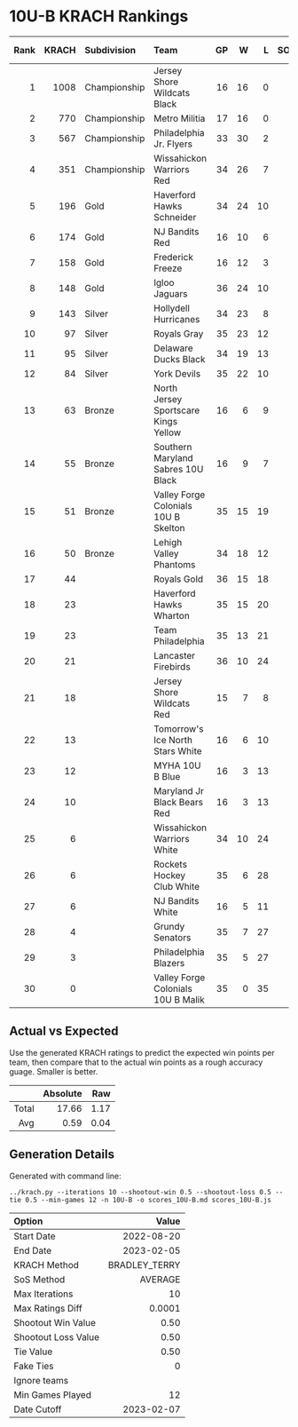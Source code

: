 # 10U-B KRACH Rankings
Rank|KRACH|Subdivision|Team|GP|W|L|SOW|SOL|T|SoS|Exp Wins|Win Diff
---:|---:|:---|:---|---:|---:|---:|---:|---:|---:|---:|---:|---:
1|1008|Championship|Jersey Shore Wildcats Black|16|16|0|0|0|0|140|14.2|-1.8
2|770|Championship|Metro Militia|17|16|0|1|0|0|102|15.2|-1.3
3|567|Championship|Philadelphia Jr. Flyers|33|30|2|1|0|0|117|28.5|-2.0
4|351|Championship|Wissahickon Warriors Red|34|26|7|0|1|0|292|24.9|-1.6
5|196|Gold|Haverford Hawks Schneider|34|24|10|0|0|0|190|23.3|-0.7
6|174|Gold|NJ Bandits Red|16|10|6|0|0|0|288|9.6|-0.4
7|158|Gold|Frederick Freeze|16|12|3|1|0|0|86|12.6|0.1
8|148|Gold|Igloo Jaguars|36|24|10|1|1|0|158|24.7|-0.3
9|143|Silver|Hollydell Hurricanes|34|23|8|1|2|0|118|24.7|0.2
10|97|Silver|Royals Gray|35|23|12|0|0|0|110|23.6|0.6
11|95|Silver|Delaware Ducks Black|34|19|13|1|1|0|114|20.2|0.2
12|84|Silver|York Devils|35|22|10|3|0|0|84|24.3|0.8
13|63|Bronze|North Jersey Sportscare Kings Yellow|16|6|9|1|0|0|251|6.5|-0.0
14|55|Bronze|Southern Maryland Sabres 10U Black|16|9|7|0|0|0|66|9.3|0.3
15|51|Bronze|Valley Forge Colonials 10U B Skelton|35|15|19|1|0|0|176|15.6|0.1
16|50|Bronze|Lehigh Valley Phantoms|34|18|12|1|3|0|96|21.0|1.0
17|44||Royals Gold|36|15|18|0|3|0|163|16.8|0.3
18|23||Haverford Hawks Wharton|35|15|20|0|0|0|106|15.9|0.9
19|23||Team Philadelphia|35|13|21|0|1|0|79|13.9|0.4
20|21||Lancaster Firebirds|36|10|24|1|1|0|127|11.3|0.3
21|18||Jersey Shore Wildcats Red|15|7|8|0|0|0|45|7.5|0.5
22|13||Tomorrow's Ice North Stars White|16|6|10|0|0|0|47|6.5|0.5
23|12||MYHA 10U B Blue|16|3|13|0|0|0|113|3.1|0.1
24|10||Maryland Jr Black Bears Red|16|3|13|0|0|0|105|3.1|0.1
25|6||Wissahickon Warriors White|34|10|24|0|0|0|78|10.9|0.9
26|6||Rockets Hockey Club White|35|6|28|1|0|0|222|6.9|0.4
27|6||NJ Bandits White|16|5|11|0|0|0|62|5.4|0.4
28|4||Grundy Senators|35|7|27|1|0|0|91|8.2|0.7
29|3||Philadelphia Blazers|35|5|27|1|2|0|126|7.1|0.6
30|0||Valley Forge Colonials 10U B Malik|35|0|35|0|0|0|80|0.0|0.0

## Actual vs Expected
Use the generated KRACH ratings to predict the expected win points per team, then compare that to the actual win points as a rough accuracy guage. Smaller is better.

||Absolute|Raw
|---:|---:|---:
|Total|17.66|1.17
|Avg|0.59|0.04

## Generation Details

Generated with command line:
```
../krach.py --iterations 10 --shootout-win 0.5 --shootout-loss 0.5 --tie 0.5 --min-games 12 -n 10U-B -o scores_10U-B.md scores_10U-B.js
```

| Option | Value |
| :----- | ----: |
| Start Date | 2022-08-20 |
| End Date | 2023-02-05 |
| KRACH Method | BRADLEY_TERRY |
| SoS Method | AVERAGE |
| Max Iterations | 10 |
| Max Ratings Diff | 0.0001 |
| Shootout Win Value | 0.50 |
| Shootout Loss Value | 0.50 |
| Tie Value | 0.50 |
| Fake Ties | 0 |
| Ignore teams |  |
| Min Games Played | 12 |
| Date Cutoff | 2023-02-07 |

